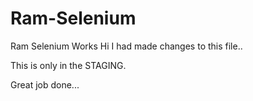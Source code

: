 # Ram-Selenium
Ram Selenium Works
Hi I had made changes to this file..

This is only in the STAGING.

Great job done...
